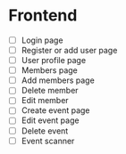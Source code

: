 # Frontend

- [ ] Login page
- [ ] Register or add user page
- [ ] User profile page
- [ ] Members page
- [ ] Add members page
- [ ] Delete member
- [ ] Edit member
- [ ] Create event page
- [ ] Edit event page
- [ ] Delete event
- [ ] Event scanner
